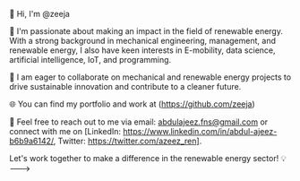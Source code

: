 👋 Hi, I'm @zeeja

🔧 I'm passionate about making an impact in the field of renewable energy. With a strong background in mechanical engineering, management, and renewable energy, I also have keen interests in E-mobility, data science, artificial intelligence, IoT, and programming.

🤝 I am eager to collaborate on mechanical and renewable energy projects to drive sustainable innovation and contribute to a cleaner future.

🌐 You can find my portfolio and work at (https://github.com/zeeja)

📨 Feel free to reach out to me via email: abdulajeez.fns@gmail.com or connect with me on [LinkedIn: https://www.linkedin.com/in/abdul-ajeez-b6b9a6142/, Twitter: https://twitter.com/azeez_ren].

Let's work together to make a difference in the renewable energy sector! 💡
--->
